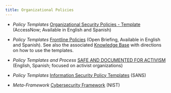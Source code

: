 ```yaml
---
title: Organizational Policies
---
```

* *Policy Templates* [Organizational Security Policies - Template](https://communitydocs.accessnow.org/370-Organizational_Security_Policy.html) (AccessNow; Available in English and Spanish)

* *Policy Templates* [Frontline Policies](https://frontlinepolicies.openbriefing.org/) (Open Briefing, Available in English and Spanish). See also the associated [Knowledge Base](https://openbriefing.gitbook.io/frontline-policies/) with directions on how to use the templates. 

* *Policy Templates and Process* [SAFE AND DOCUMENTED FOR ACTIVISM](https://sdamanual.org/) (English, Spanish; focused on activist organizations)

* *Policy Templates* [Information Security Policy Templates](https://www.sans.org/security-resources/policies) (SANS)

* *Meta-Framework* [Cybersecurity Framework](https://www.nist.gov/cyberframework/framework) (NIST)